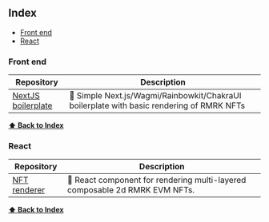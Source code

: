 ## Index

-   [Front end](#front-end)
-   [React](#React)


### Front end

| Repository | Description |
| --- | --- |
| [NextJS boilerplate](https://github.com/YuriGii/rmrk-app-boilerplate-open) | 📜 Simple Next.js/Wagmi/Rainbowkit/ChakraUI boilerplate with basic rendering of RMRK NFTs |

**[⬆ Back to Index](#index)**

### React

| Repository | Description |
| --- | --- |
| [NFT renderer](https://github.com/rmrk-team/rmrk-js/tree/main/packages/nft-renderer) | 📜 React component for rendering multi-layered composable 2d RMRK EVM NFTs. |

**[⬆ Back to Index](#index)**
